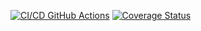 [![CI/CD GitHub Actions](https://github.com/SehaBoss/lab2/actions/workflows/test-action.yml/badge.svg)](https://github.com/SehaBoss/lab2/actions/workflows/test-action.yml)
[![Coverage Status](https://coveralls.io/github/SehaBoss/lab2/badge.svg?branch=master)](https://coveralls.io/github/SehaBoss/lab2?branch=master)
